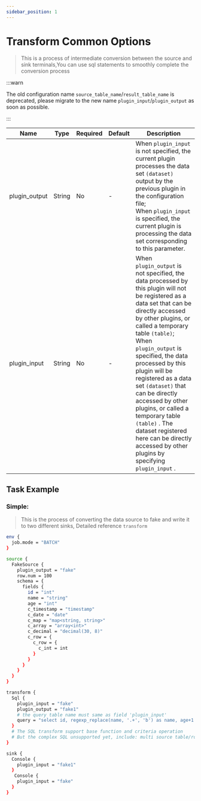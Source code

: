```yaml
---
sidebar_position: 1
---
```


# Transform Common Options

> This is a process of intermediate conversion between the source and sink terminals,You can use sql statements to smoothly complete the conversion process

:::warn

The old configuration name `source_table_name`/`result_table_name` is deprecated, please migrate to the new name `plugin_input`/`plugin_output` as soon as possible.

:::

| Name          | Type   | Required | Default | Description                                                                                                                                                                                                                                                                                                                                                                                                                                                                                                              |
|---------------|--------|----------|---------|--------------------------------------------------------------------------------------------------------------------------------------------------------------------------------------------------------------------------------------------------------------------------------------------------------------------------------------------------------------------------------------------------------------------------------------------------------------------------------------------------------------------------|
| plugin_output | String | No       | -       | When `plugin_input` is not specified, the current plugin processes the data set `(dataset)` output by the previous plugin in the configuration file; <br/>When `plugin_input` is specified, the current plugin is processing the data set corresponding to this parameter.                                                                                                                                                                                                                                               |
| plugin_input  | String | No       | -       | When `plugin_output` is not specified, the data processed by this plugin will not be registered as a data set that can be directly accessed by other plugins, or called a temporary table `(table)`; <br/>When `plugin_output` is specified, the data processed by this plugin will be registered as a data set `(dataset)` that can be directly accessed by other plugins, or called a temporary table `(table)` . The dataset registered here can be directly accessed by other plugins by specifying `plugin_input` . |

## Task Example

### Simple:

> This is the process of converting the data source to fake and write it to two different sinks, Detailed reference `transform`

```bash
env {
  job.mode = "BATCH"
}

source {
  FakeSource {
    plugin_output = "fake"
    row.num = 100
    schema = {
      fields {
        id = "int"
        name = "string"
        age = "int"
        c_timestamp = "timestamp"
        c_date = "date"
        c_map = "map<string, string>"
        c_array = "array<int>"
        c_decimal = "decimal(30, 8)"
        c_row = {
          c_row = {
            c_int = int
          }
        }
      }
    }
  }
}

transform {
  Sql {
    plugin_input = "fake"
    plugin_output = "fake1"
    # the query table name must same as field 'plugin_input'
    query = "select id, regexp_replace(name, '.+', 'b') as name, age+1 as age, pi() as pi, c_timestamp, c_date, c_map, c_array, c_decimal, c_row from dual"
  }
  # The SQL transform support base function and criteria operation
  # But the complex SQL unsupported yet, include: multi source table/rows JOIN and AGGREGATE operation and the like
}

sink {
  Console {
    plugin_input = "fake1"
  }
   Console {
    plugin_input = "fake"
  }
}
```

